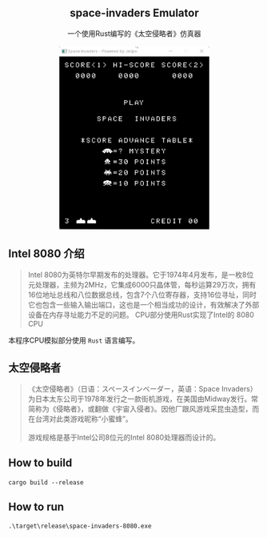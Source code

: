 
<div align="center">
<h2> space-invaders Emulator</h2>
一个使用Rust编写的《太空侵略者》仿真器
<br>
<br>
<img width=300 src="https://raw.githubusercontent.com/flash-game/space-invaders-8080/master/resource/space.webp" />
</div>

## Intel 8080 介绍
>   Intel 8080为英特尔早期发布的处理器。它于1974年4月发布，是一枚8位元处理器，主频为2MHz，它集成6000只晶体管，每秒运算29万次，拥有16位地址总线和八位数据总线，包含7个八位寄存器，支持16位寻址，同时它也包含一些输入输出端口，这也是一个相当成功的设计，有效解决了外部设备在内存寻址能力不足的问题。
CPU部分使用Rust实现了Intel的 8080 CPU

本程序CPU模拟部分使用 `Rust` 语言编写。

## 太空侵略者
> 《太空侵略者》（日语：スペースインベーダー，英语：Space Invaders）为日本太东公司于1978年发行之一款街机游戏，在美国由Midway发行。常简称为《侵略者》，或翻做《宇宙入侵者》。因他厂跟风游戏采昆虫造型，而在台湾对此类游戏昵称“小蜜蜂”。<br><br> 游戏规格是基于Intel公司8位元的Intel 8080处理器而设计的。

## How to build
```
cargo build --release
```

## How to run
```
.\target\release\space-invaders-8080.exe
```
